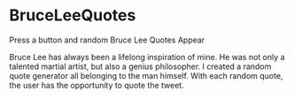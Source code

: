 # BruceLeeQuotes
Press a button and random Bruce Lee Quotes Appear


Bruce Lee has always been a lifelong inspiration of mine. He was not only a talented martial artist, but also a genius philosopher.
I created a random quote generator all belonging to the man himself. With each random quote, the user has the opportunity to quote 
the tweet.
